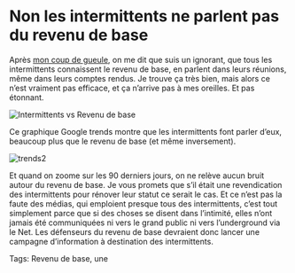 # Non les intermittents ne parlent pas du revenu de base

Après [mon coup de gueule](http://blog.tcrouzet.com/2014/06/13/crise-des-intermittents-une-belle-opportunite/), on me dit que suis un ignorant, que tous les intermittents connaissent le revenu de base, en parlent dans leurs réunions, même dans leurs comptes rendus. Je trouve ça très bien, mais alors ce n’est vraiment pas efficace, et ça n’arrive pas à mes oreilles. Et pas étonnant.<span id="more-36013"></span>

![Intermittents vs Revenu de base](http://blog.tcrouzet.comhttps://tcrouzet.com/images_tc/2014/06/trends1-600x338.png)

Ce graphique Google trends montre que les intermittents font parler d’eux, beaucoup plus que le revenu de base (et même inversement).

![trends2](http://blog.tcrouzet.comhttps://tcrouzet.com/images_tc/2014/06/trends2-600x363.png)

Et quand on zoome sur les 90 derniers jours, on ne relève aucun bruit autour du revenu de base. Je vous promets que s’il était une revendication des intermittents pour rénover leur statut ce serait le cas. Et ce n’est pas la faute des médias, qui emploient presque tous des intermittents, c’est tout simplement parce que si des choses se disent dans l’intimité, elles n’ont jamais été communiquées ni vers le grand public ni vers l’underground via le Net. Les défenseurs du revenu de base devraient donc lancer une campagne d’information à destination des intermittents.

Tags: Revenu de base, une